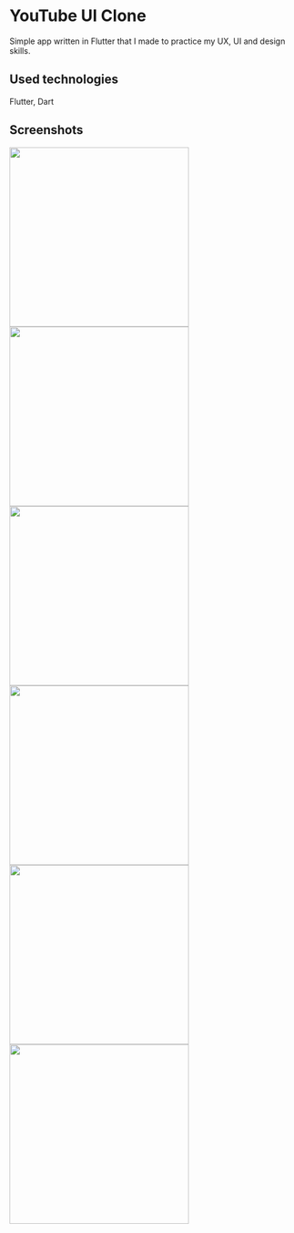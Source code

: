 # YouTube UI Clone
Simple app written in Flutter that I made to practice my UX, UI and design skills.

## Used technologies
Flutter, Dart

## Screenshots
<img src="https://user-images.githubusercontent.com/77902674/165900529-2cd9405c-0daa-43b9-b0d8-fe4d98089ca6.png" align="left" width="315">
<img src="https://user-images.githubusercontent.com/77902674/165900608-5b415e34-8989-40e8-8f38-f3770bd9d9ce.png" align="left" width="315">
<img src="https://user-images.githubusercontent.com/77902674/165900543-c6f38391-6743-4aa1-af36-207008f4fba0.png" align="left" width="315">

<img src="https://user-images.githubusercontent.com/77902674/165900575-9e5a408b-a2a8-4e8d-b3f4-80b63fd9932d.png" align="left" width="315">
<img src="https://user-images.githubusercontent.com/77902674/165900585-b84c7d23-eeb7-489f-b182-205b8b4b1f97.png" align="left" width="315">
<img src="https://user-images.githubusercontent.com/77902674/165900587-b59bbb2d-c2fc-497d-b3cc-afff7be3d3dd.png" align="left" width="315">

